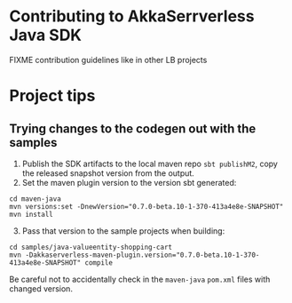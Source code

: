 # Contributing to AkkaSerrverless Java SDK

FIXME contribution guidelines like in other LB projects


# Project tips

##  Trying changes to the codegen out with the samples

1. Publish the SDK artifacts to the local maven repo `sbt publishM2`, copy the released snapshot version from the output.
2. Set the maven plugin version to the version sbt generated:

```shell
cd maven-java
mvn versions:set -DnewVersion="0.7.0-beta.10-1-370-413a4e8e-SNAPSHOT"
mvn install
```

3. Pass that version to the sample projects when building:

```shell
cd samples/java-valueentity-shopping-cart
mvn -Dakkaserverless-maven-plugin.version="0.7.0-beta.10-1-370-413a4e8e-SNAPSHOT" compile
```

Be careful not to accidentally check in the `maven-java` `pom.xml` files with changed version.